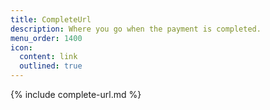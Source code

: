 ```yaml
---
title: CompleteUrl
description: Where you go when the payment is completed.
menu_order: 1400
icon:
  content: link
  outlined: true
---
```


{% include complete-url.md %}
